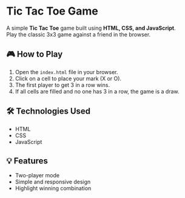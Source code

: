 # Tic Tac Toe Game

A simple **Tic Tac Toe** game built using **HTML, CSS, and JavaScript**.  
Play the classic 3x3 game against a friend in the browser.

## 🎮 How to Play

1. Open the `index.html` file in your browser.
2. Click on a cell to place your mark (X or O).
3. The first player to get 3 in a row wins.
4. If all cells are filled and no one has 3 in a row, the game is a draw.

## 🛠️ Technologies Used

- HTML  
- CSS  
- JavaScript  


## 💡 Features

- Two-player mode
- Simple and responsive design
- Highlight winning combination






